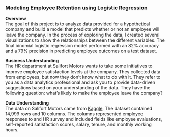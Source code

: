 ### Modeling Employee Retention using Logistic Regression

**Overview** \
The goal of this project is to analyze data provided for a hypothetical company and build a model that predicts whether or not an employee will leave the company. In the process of exploring the data, I created several visualizations to show the relationships between the different variables. The final binomial logistic regression model performed with an 82% accuracy and a 79% precision in predicting employee outcomes on a test dataset. 

**Business Understanding** \
The HR department at Salifort Motors wants to take some initiatives to improve employee satisfaction levels at the company. They collected data from employees, but now they don’t know what to do with it. They refer to you as a data analytics professional and ask you to provide data-driven suggestions based on your understanding of the data. They have the following question: what’s likely to make the employee leave the company?

**Data Understanding** \
The data on Salifort Motors came from [Kaggle](https://www.kaggle.com/datasets/mfaisalqureshi/hr-analytics-and-job-prediction?select=HR_comma_sep.csv). The dataset contained 14,999 rows and 10 columns. The columns represented employee responses to and HR survey and included fields like employee evaluations, self-reported satisfaction scores, salary, tenure, and monthly working hours. 
